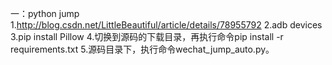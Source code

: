 一：python jump
    1.http://blog.csdn.net/LittleBeautiful/article/details/78955792
    2.adb devices
    3.pip install Pillow
    4.切换到源码的下载目录，再执行命令pip install -r requirements.txt
    5.源码目录下，执行命令wechat_jump_auto.py。